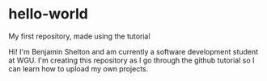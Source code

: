 # hello-world
My first repository, made using the tutorial

Hi! I'm Benjamin Shelton and am currently a software development student at WGU. I'm creating this repository as I go through the github tutorial so I can learn how to upload my own projects.
